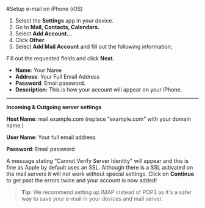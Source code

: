 #Setup e-mail on iPhone (iOS)

1. Select the **Settings** app in your device.
1. Go to **Mail, Contacts, Calendars.**
1. Select **Add Account...**
1. Click **Other**.
1. Select **Add Mail Account** and fill out the following information;  

Fill out the requested fields and click **Next.**

-  **Name**: Your Name
- **Address**: Your Full Email Address 
- **Password**: Email password.
- **Description:**   This is how your account will appear on your iPhone.

----------

**Incoming & Outgoing server settings**

**Host Name**: mail.example.com  (replace "example.com" with your domain name.)

**User Name**: Your full email address

**Password**: Email password

A message stating "Cannot Verify Server Identity" will appear and this is fine as Apple by default uses an SSL. Although there is a SSL activated on the mail servers it will not work without special settings. Click on **Continue** to get past the errors twice and your account is now added!

>**Tip:** We recommend setting up IMAP instead of POP3 as it's a safer way to save your e-mail in your devices and mail server.